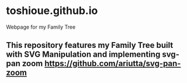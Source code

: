 # toshioue.github.io
Webpage for my Family Tree

## This repository features my Family Tree built with SVG Manipulation and implementing svg-pan zoom https://github.com/ariutta/svg-pan-zoom
